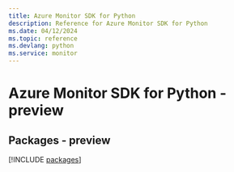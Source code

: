 ```yaml
---
title: Azure Monitor SDK for Python
description: Reference for Azure Monitor SDK for Python
ms.date: 04/12/2024
ms.topic: reference
ms.devlang: python
ms.service: monitor
---
```

# Azure Monitor SDK for Python - preview
## Packages - preview
[!INCLUDE [packages](monitor-index.md)]